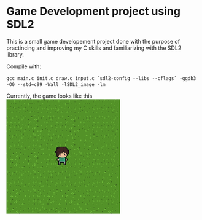 # Game Development project using SDL2

This is a small game developement project done with the purpose of practincing and improving my C skills and familiarizing with the SDL2 library.

Compile with:
```
gcc main.c init.c draw.c input.c `sdl2-config --libs --cflags` -ggdb3 -O0 --std=c99 -Wall -lSDL2_image -lm
```

Currently, the game looks like this
![Current screenshot of the game](/Current.png "Current screenshot of the game")
